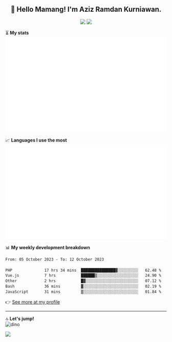 <h2 align="center">👋 Hello Mamang! I'm Aziz Ramdan Kurniawan.</h2>  
<p align="center">
  <img src="https://komarev.com/ghpvc/?username=azizramdan">
  <img src="https://wakatime.com/badge/user/90056fa0-4c31-4eca-954e-2a3ac05896f9.svg">
</p>
    
⏳ **My stats**  
![](https://raw.githubusercontent.com/azizramdan/github-stats/master/generated/overview.svg#gh-dark-mode-only)

📈 **Languages I use the most**  
![](https://raw.githubusercontent.com/azizramdan/github-stats/master/generated/languages.svg#gh-dark-mode-only)

📊 **My weekly development breakdown**
<!--START_SECTION:waka-->

```txt
From: 05 October 2023 - To: 12 October 2023

PHP              17 hrs 34 mins  ███████████████▓░░░░░░░░░   62.48 %
Vue.js           7 hrs           ██████▒░░░░░░░░░░░░░░░░░░   24.90 %
Other            2 hrs           █▓░░░░░░░░░░░░░░░░░░░░░░░   07.12 %
Bash             36 mins         ▓░░░░░░░░░░░░░░░░░░░░░░░░   02.19 %
JavaScript       31 mins         ▒░░░░░░░░░░░░░░░░░░░░░░░░   01.84 %
```

<!--END_SECTION:waka-->
👉 [See more at my profile](https://wakatime.com/@azizramdan)
***
🔝 **Let's jump!**  
![dino](https://raw.githubusercontent.com/azizramdan/azizramdan/master/dino.gif)  

![](https://hit.yhype.me/github/profile?user_id=27954794)
